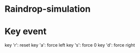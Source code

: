 # Raindrop-simulation

# Key event
key 'r': reset 
key 'a': force left
key 's': force 0
key 'd': force right
